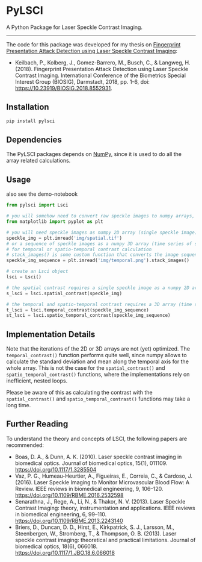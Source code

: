 # PyLSCI

A Python Package for Laser Speckle Contrast Imaging.

---

The code for this package was developed for my thesis on 
[Fingerprint Presentation Attack Detection using Laser Speckle Contrast Imaging](https://www.researchgate.net/publication/329391997_Fingerprint_Presentation_Attack_Detection_using_Laser_Speckle_Contrast_Imaging):

- Keilbach, P., Kolberg, J., Gomez-Barrero, M., Busch, C., & Langweg, H. (2018). Fingerprint Presentation Attack Detection using Laser Speckle Contrast Imaging. International Conference of the Biometrics Special Interest Group (BIOSIG), Darmstadt, 2018, pp. 1-6, doi: https://10.23919/BIOSIG.2018.8552931.

## Installation

```sh
pip install pylsci
```

## Dependencies

The PyLSCI packages depends on [NumPy](https://numpy.org/), 
since it is used to do all the array related calculations.

## Usage

also see the demo-notebook

```python
from pylsci import Lsci

# you will somehow need to convert raw speckle images to numpy arrays, eg using matplotlib
from matplotlib import pyplot as plt

# you will need speckle images as numpy 2D array (single speckle image) for spatial contrast calculation ...
speckle_img = plt.imread('img/spatial.tif')
# or a sequence of speckle images as a numpy 3D array (time series of speckle images) 
# for temporal or spatio-temporal contrast calculation
# stack_images() is some custom function that converts the image sequence to a 3D array
speckle_img_sequence = plt.imread('img/temporal.png').stack_images()

# create an Lsci object
lsci = Lsci()

# the spatial contrast requires a single speckle image as a numpy 2D array
s_lsci = lsci.spatial_contrast(speckle_img)

# the temporal and spatio-temporal contrast requires a 3D array (time series of speckle images)
t_lsci = lsci.temporal_contrast(speckle_img_sequence)
st_lsci = lsci.spatio_temporal_contrast(speckle_img_sequence)
```

## Implementation Details

Note that the iterations of the 2D or 3D arrays are not (yet) optimized. 
The `temporal_contrast()` function performs quite well, 
since numpy allows to calculate the standard deviation and mean along the temporal axis for the whole array.
This is not the case for the `spatial_contrast()` and `spatio_temporal_contrast()` functions,
where the implementations rely on inefficient, nested loops.

Please be aware of this as calculating the contrast 
with the `spatial_contrast()` and `spatio_temporal_contrast()` functions may take a long time.


## Further Reading

To understand the theory and concepts of LSCI, the following papers are recommended:

- Boas, D. A., & Dunn, A. K. (2010). Laser speckle contrast imaging in biomedical optics. Journal of biomedical optics, 15(1), 011109. https://doi.org/10.1117/1.3285504
- Vaz, P. G., Humeau-Heurtier, A., Figueiras, E., Correia, C., & Cardoso, J. (2016). Laser Speckle Imaging to Monitor Microvascular Blood Flow: A Review. IEEE reviews in biomedical engineering, 9, 106–120. https://doi.org/10.1109/RBME.2016.2532598
- Senarathna, J., Rege, A., Li, N., & Thakor, N. V. (2013). Laser Speckle Contrast Imaging: theory, instrumentation and applications. IEEE reviews in biomedical engineering, 6, 99–110. https://doi.org/10.1109/RBME.2013.2243140
- Briers, D., Duncan, D. D., Hirst, E., Kirkpatrick, S. J., Larsson, M., Steenbergen, W., Stromberg, T., & Thompson, O. B. (2013). Laser speckle contrast imaging: theoretical and practical limitations. Journal of biomedical optics, 18(6), 066018. https://doi.org/10.1117/1.JBO.18.6.066018

